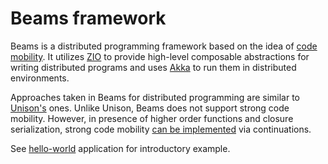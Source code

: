 # Beams framework

Beams is a distributed programming framework based on the idea of [code mobility](https://en.wikipedia.org/wiki/Code_mobility).
It utilizes [ZIO](https://github.com/zio/zio) to provide high-level composable abstractions for writing
distributed programs and uses [Akka](https://akka.io/) to run them in distributed environments.

Approaches taken in Beams for distributed programming are similar to [Unison's](https://github.com/unisonweb/unison) 
ones. Unlike Unison, Beams does not support strong code mobility. However, in presence of higher order functions and
closure serialization, strong code mobility [can be implemented](http://www.dcs.gla.ac.uk/~trinder/papers/strongm.pdf)
via continuations. 

See [hello-world](examples/hello-world/src/main/scala/Main.scala) application for introductory example.
